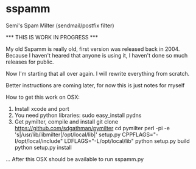 # sspamm
Semi's Spam Milter (sendmail/postfix filter)

*** THIS IS WORK IN PROGRESS ***

My old Sspamm is really old, first version was released back in 2004.
Because I haven't heared that anyone is using it, I haven't done so much
releases for public.

Now I'm starting that all over again. I will rewrite everything from
scratch.


Better instructions are coming later, for now this is just notes for myself

How to get this work on OSX:
1) Install xcode and port
2) You need python libraries: sudo easy_install pydns
3) Get pymilter, compile and install
  git clone https://github.com/sdgathman/pymilter
  cd pymilter
  perl -pi -e 's|/usr/lib/libmilter|/opt/local/lib|' setup.py
  CPPFLAGS="-I/opt/local/include" LDFLAGS="-L/opt/local/lib" python setup.py build
  python setup.py install

... After this OSX should be available to run sspamm.py
